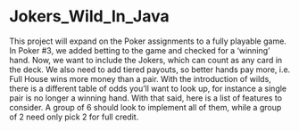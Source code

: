 # Jokers_Wild_In_Java

This project will expand on the Poker assignments to a fully playable game. In Poker #3, we added betting to the game and checked for a ‘winning’ hand. Now, we want to include the Jokers, which can count as any card in the deck. We also need to add tiered payouts, so better hands pay more, i.e. Full House wins more money than a pair. With the introduction of wilds, there is a different table of odds you’ll want to look up, for instance a single pair is no longer a winning hand. With that said, here is a list of features to consider. A group of 6 should look to implement all of them, while a group of 2 need only pick 2 for full credit.
